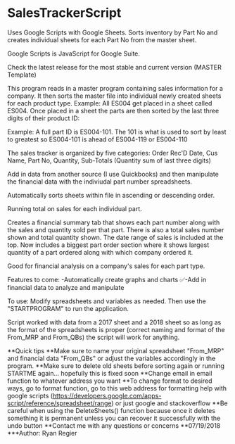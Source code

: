 # SalesTrackerScript
Uses Google Scripts with Google Sheets. Sorts inventory by Part No and creates individual sheets for each Part No from the master sheet. 

Google Scripts is JavaScript for Google Suite.

Check the latest release for the most stable and current version (MASTER Template)

This program reads in a master program containing sales information for a company. It then sorts the master file into individual newly
created sheets for each product type. Example: All ES004 get placed in a sheet called ES004.
Once placed in a sheet the parts are then sorted by the last three digits of their product ID:

Example: A full part ID is ES004-101. The 101 is what is used to sort by least to greatest so ES004-101 is ahead of ES004-119 or ES004-110


The sales tracker is organized by five categories: Order Rec'D Date, Cus Name, Part No, Quantity, Sub-Totals (Quantity sum of last three digits)

Add in data from another source (I use Quickbooks) and then manipulate the financial data with the indiviudal part number spreadsheets.

Automatically sorts sheets within file in ascending or descending order.

Running total on sales for each individual part.

Creates a financial summary tab that shows each part number along with the sales and quantity sold per that part. There is also a total sales number shown and total quantity shown. The date range of sales is included at the top. Now includes a biggest part order section where it shows largest quantity of a part ordered along with which company ordered it.

Good for financial analysis on a company's sales for each part type.

Features to come: -Automatically create graphs and charts
                  ✅-Add in financial data to analyze and manipulate
                  
                  
To use: Modify spreadsheets and variables as needed. Then use the "STARTPROGRAM" to run the application.

Script worked with data from a 2017 sheet and a 2018 sheet so as long as the format of the spreadsheets is proper (correct naming and format of the From_MRP and From_QBs) the script will work for anything.


**Quick tips
**Make sure to name your original spreadsheet "From_MRP" and financial data "From_QBs" or adjust the variables accordingly in the program.
**Make sure to delete old sheets before sorting again or running STARTME again... hopefully this is fixed soon
**Change email in email function to whatever address you want
**To change format to desired ways, go to format function, go to this web address for formatting help with google scripts (https://developers.google.com/apps-script/reference/spreadsheet/range) or just google and stackoverflow
**Be careful when using the DeleteSheets() function because once it deletes something it is permanent unless you can recover it successfully with the undo button
**Contact me with any questions or concerns
**07/19/2018
***Author: Ryan Regier
